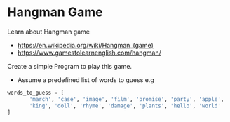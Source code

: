 # Hangman Game

Learn about Hangman game

* <https://en.wikipedia.org/wiki/Hangman_(game)>
* <https://www.gamestolearnenglish.com/hangman/>

Create a simple Program to play this game.

* Assume a predefined list of words to guess e.g

```python
words_to_guess = [
       'march', 'case', 'image', 'film', 'promise', 'party', 'apple',
       'king', 'doll', 'rhyme', 'damage', 'plants', 'hello', 'world'
]
```
